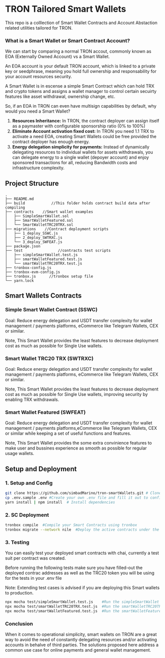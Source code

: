 # TRON Tailored Smart Wallets

This repo is a colllection of Smart Wallet Contracts and Account Abstaction related utilities tailored for TRON.

### What is a Smart Wallet or Smart Contract Account?

We can start by comparing a normal TRON accout, commonly known as EOA (Externally Owned Account)  vs a Smart Wallet.

An EOA account is your default TRON account, which is linked to a private key or seedphrase, meaning you hold full ownership and responsability for your account resources security.

A Smart Wallet is in escense  a simple Smart Contract which can hold TRX and crypto tokens and assigns a wallet manager to control certain secuirty features like asset withdrawal, ownership change, etc.

So, if an EOA in TRON can even have multisign capabilities by default, why would you need a Smart Wallet?

1. **Resources Inheritance:** In TRON, the contract deployer can assign itself as a paymaster with configurable sponsorship ratio (0% to 100%)
2. **Eliminate Account activation fixed cost:** In TRON you need 1.1 TRX to activate a need EOA, creating Smart Wallets could be free provided the contract deployer has enough energy.
3. **Energy delegation simplicity for payments:** Instead of dynamically delegating resources to individual wallets for assets withdrawals, you can delegate energy to a single wallet (depoyer account) and enjoy sponsored transactions for all, reducing Bandwidth costs and infrastructure complexity.

## Project Structure

```
.
├── README.md
├── build            //This folder holds contract build data after compiling
├── contracts    //Smart wallet examples
│   ├── SimpleSmartWallet.sol
│   ├── SmartWalletFeatured.sol
│   └── SmartWalletTRC20TRX.sol
├── migrations    //Contract deployment scripts
│   ├── 1_deploy_SSWC.js
│   ├── 2_deploy_SWTRXC.js
│   └── 3_deploy_SWFEAT.js
├── package.json
├── test                //contracts test scripts
│   ├── simpleSmartWallet.test.js
│   ├── smartWalletFeatured.test.js
│   └── smartWalletTRC20TRX.test.js
├── tronbox-config.js
├── tronbox-evm-config.js
├── tronbox.js      //tronbox setup file
└── yarn.lock
```

## Smart Wallets Contracts

### Simple Smart Wallet Contract (SSWC)

Goal: Reduce energy delegation and USDT transfer complexity for wallet management / payments platforms, eCommerce like Telegram Wallets, CEX or similar.

Note, This Smart Wallet provides the least features to decrease deployment cost as much as possible for Single Use wallets.

### Smart Wallet TRC20 TRX (SWTRXC)

Goal: Reduce energy delegation and USDT transfer complexity for wallet management / payments platforms, eCommerce like Telegram Wallets, CEX or similar.

Note, This Smart Wallet provides the least features to decrease deployment cost as much as possible for Single Use wallets, improving security by enabling TRX withdrawals.

### Smart Wallet Featured (SWFEAT)

Goal: Reduce energy delegation and USDT transfer complexity for wallet management / payments platforms,eCommerce like Telegram Wallets, CEX or similar while keeping a set of useful functions and features.

Note, This Smart Wallet provides the some extra convinience features to make user and bussines experience as smooth as possible for regular usage wallets.

## Setup and Deployment

### 1. Setup and Config

```bash
git clone https://github.com/simbadMarino/tron-smartWallets.git # Clone this repo
cp .env.sample .env #Create your own .env file and fill it out to configure deployment environment
yarn install | npm install  # Install dependencies
```

### 2. SC Deployment

```bash
tronbox compile  #Compile your Smart Contracts using tronbox
tronbox migrate --network nile  #Deploy the active contracts under the migrations directory, modify the prefered deployment network as needed
```

### 3. Testing

You can easily test your deployed smart contracts with chai, currently a test suit per contract was created.

Before running the following tests make sure you have filled-out the deployed contrac addresses as well as the TRC20 token you will be using for the tests in your .env file

Note: Extending test cases is advised if you are deploying this Smart wallets to production.

```bash
npx mocha test/simpleSmartWallet.test.js    #Run the simpleSmartWallet contract test suit 
npx mocha test/smartWalletTRC20TRX.test.js  #Run the smartWalletTRC20TRX contract test suit
npx mocha test/smartWalletFeatured.test.js  #Run the smartWalletFeatured contract test suit
```

### Conclusion

When it comes to operational simplicity, smart wallets on TRON are a great way to avoid the need of constantly delegating resources and/or activating accounts in behalve of third parties. The solutions proposed here address a common use case for online payments and general wallet management.
